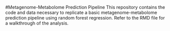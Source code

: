 #Metagenome-Metabolome Prediction Pipeline
This repository contains the code and data necessary to replicate a basic metagenome-metabolome prediction pipeline using random forest regression. Refer to the RMD file for a walkthrough of the analysis.
